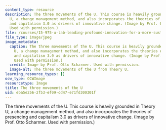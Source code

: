 ```yaml
---
content_type: resource
description: The three movements of the U. This course is heavily grounded in Theory
  U, a change management method, and also incorporates the theories of presencing
  and capitalism 3.0 as drivers of innovative change. (Image by Prof. Otto Scharmer.
  Used with permission.)
file: /courses/15-975-u-lab-leading-profound-innovation-for-a-more-sustainable-world-fall-2010/eba5e2562f53ef09cd47e71fd300301f_15-975f10.jpg
file_type: image/jpeg
image_metadata:
  caption: The three movements of the U. This course is heavily grounded in Theory
    U, a change management method, and also incorporates the theories of presencing
    and capitalism 3.0 as drivers of innovative change. (Image by Prof. Otto Scharmer.
    Used with permission.)
  credit: Image by Prof. Otto Scharmer. Used with permission.
  image-alt: The three movements of the U from Theory U.
learning_resource_types: []
ocw_type: OCWImage
resourcetype: Image
title: The three movements of the U
uid: eba5e256-2f53-ef09-cd47-e71fd300301f
---
```

The three movements of the U. This course is heavily grounded in Theory U, a change management method, and also incorporates the theories of presencing and capitalism 3.0 as drivers of innovative change. (Image by Prof. Otto Scharmer. Used with permission.)

